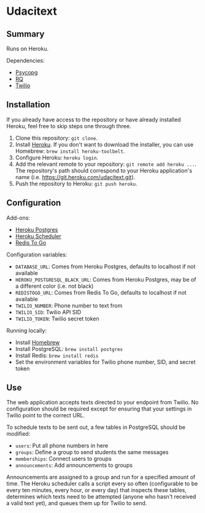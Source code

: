 # Udacitext

## Summary

Runs on Heroku.

Dependencies:

- [Psycopg](http://initd.org/psycopg/)
- [RQ](http://python-rq.org)
- [Twilio](https://www.twilio.com)

## Installation

If you already have access to the repository or have already installed Heroku,
feel free to skip steps one through three.

1. Clone this repository: `git clone`.
2. Install [Heroku](https://toolbelt.heroku.com). If you don't want to download
   the installer, you can use Homebrew: `brew install heroku-toolbelt`.
3. Configure Heroku: `heroku login`.
4. Add the relevant remote to your repository: `git remote add heroku ...`. The
   repository's path should correspond to your Heroku application's name (i.e.
   https://git.heroku.com/udacitext.git).
5. Push the repository to Heroku: `git push heroku`.

## Configuration

Add-ons:

- [Heroku Postgres](https://addons.heroku.com/heroku-postgresql)
- [Heroku Scheduler](https://addons.heroku.com/scheduler)
- [Redis To Go](https://addons.heroku.com/RedisToGo)

Configuration variables:

- `DATABASE_URL`: Comes from Heroku Postgres, defaults to localhost if not
  available
- `HEROKU_POSTGRESQL_BLACK_URL`: Comes from Heroku Postgres, may be of a
  different color (i.e. not black)
- `REDISTOGO_URL`: Comes from Redis To Go, defaults to localhost if not
  available
- `TWILIO_NUMBER`: Phone number to text from
- `TWILIO_SID`: Twilio API SID
- `TWILIO_TOKEN`: Twilio secret token

Running locally:

- Install [Homebrew](http://brew.sh)
- Install PostgreSQL: `brew install postgres`
- Install Redis: `brew install redis`
- Set the environment variables for Twilio phone number, SID, and secret token

## Use

The web application accepts texts directed to your endpoint from Twilio. No
configuration should be required except for ensuring that your settings in
Twilio point to the correct URL.

To schedule texts to be sent out, a few tables in PostgreSQL should be
modified:

- `users`: Put all phone numbers in here
- `groups`: Define a group to send students the same messages
- `memberships`: Connect users to groups
- `announcements`: Add announcements to groups

Announcements are assigned to a group and run for a specified amount of time.
The Heroku scheduler calls a script every so often (configurable to be every
ten minutes, every hour, or every day) that inspects these tables, determines
which texts need to be attempted (anyone who hasn't received a valid text yet),
and queues them up for Twilio to send.
